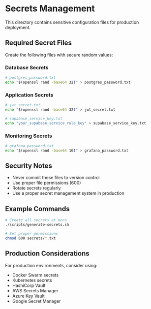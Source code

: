 # Secrets Management

This directory contains sensitive configuration files for production deployment.

## Required Secret Files

Create the following files with secure random values:

### Database Secrets
```bash
# postgres_password.txt
echo "$(openssl rand -base64 32)" > postgres_password.txt
```

### Application Secrets
```bash
# jwt_secret.txt
echo "$(openssl rand -base64 32)" > jwt_secret.txt

# supabase_service_key.txt
echo "your_supabase_service_role_key" > supabase_service_key.txt
```

### Monitoring Secrets
```bash
# grafana_password.txt
echo "$(openssl rand -base64 16)" > grafana_password.txt
```

## Security Notes

- Never commit these files to version control
- Use proper file permissions (600)
- Rotate secrets regularly
- Use a proper secret management system in production

## Example Commands

```bash
# Create all secrets at once
./scripts/generate-secrets.sh

# Set proper permissions
chmod 600 secrets/*.txt
```

## Production Considerations

For production environments, consider using:
- Docker Swarm secrets
- Kubernetes secrets
- HashiCorp Vault
- AWS Secrets Manager
- Azure Key Vault
- Google Secret Manager
